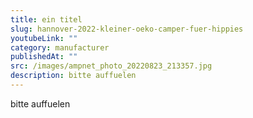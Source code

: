 ```yaml
---
title: ein titel
slug: hannover-2022-kleiner-oeko-camper-fuer-hippies
youtubeLink: ""
category: manufacturer
publishedAt: ""
src: /images/ampnet_photo_20220823_213357.jpg
description: bitte auffuelen
---
```

bitte auffuelen